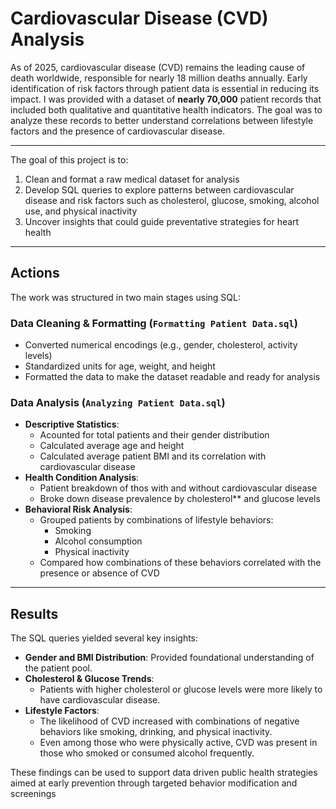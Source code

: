 # Cardiovascular Disease (CVD) Analysis

As of 2025, cardiovascular disease (CVD) remains the leading cause of death worldwide, responsible for nearly 18 million deaths annually. Early identification of risk factors through patient data is essential in reducing its impact. I was provided with a dataset of **nearly 70,000** patient records that included both qualitative and quantitative health indicators. The goal was to analyze these records to better understand correlations between lifestyle factors and the presence of cardiovascular disease.

---

The goal of this project is to:
1. Clean and format a raw medical dataset for analysis
2. Develop SQL queries to explore patterns between cardiovascular disease and risk factors such as cholesterol, glucose, smoking, alcohol use, and physical inactivity
3. Uncover insights that could guide preventative strategies for heart health

---

## Actions
The work was structured in two main stages using SQL:

### Data Cleaning & Formatting (`Formatting Patient Data.sql`)
- Converted numerical encodings (e.g., gender, cholesterol, activity levels)
- Standardized units for age, weight, and height
- Formatted the data to make the dataset readable and ready for analysis

### Data Analysis (`Analyzing Patient Data.sql`)
- **Descriptive Statistics**:
  - Acounted for total patients and their gender distribution
  - Calculated average age and height
  - Calculated average patient BMI and its correlation with cardiovascular disease
- **Health Condition Analysis**:
  - Patient breakdown of thos with and without cardiovascular disease
  - Broke down disease prevalence by cholesterol** and glucose levels
- **Behavioral Risk Analysis**:
  - Grouped patients by combinations of lifestyle behaviors:
    - Smoking
    - Alcohol consumption
    - Physical inactivity
  - Compared how combinations of these behaviors correlated with the presence or absence of CVD

---

## Results
The SQL queries yielded several key insights:
- **Gender and BMI Distribution**: Provided foundational understanding of the patient pool.
- **Cholesterol & Glucose Trends**:
  - Patients with higher cholesterol or glucose levels were more likely to have cardiovascular disease.
- **Lifestyle Factors**:
  - The likelihood of CVD increased with combinations of negative behaviors like smoking, drinking, and physical inactivity.
  - Even among those who were physically active, CVD was present in those who smoked or consumed alcohol frequently.

These findings can be used to support data driven public health strategies aimed at early prevention through targeted behavior modification and screenings
